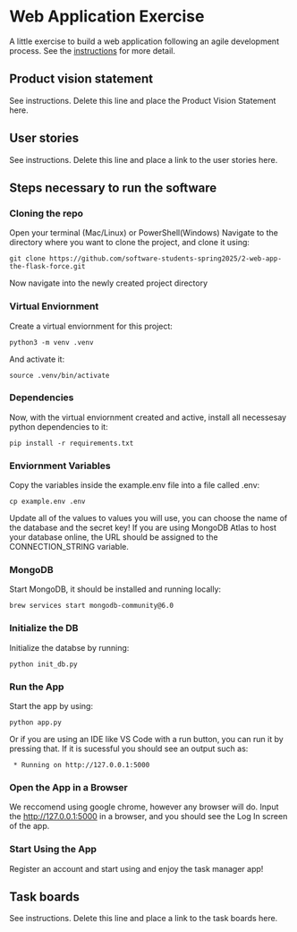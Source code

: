 # Web Application Exercise

A little exercise to build a web application following an agile development process. See the [instructions](instructions.md) for more detail.

## Product vision statement

See instructions. Delete this line and place the Product Vision Statement here.

## User stories

See instructions. Delete this line and place a link to the user stories here.

## Steps necessary to run the software

### Cloning the repo

Open your terminal (Mac/Linux) or PowerShell(Windows)
Navigate to the directory where you want to clone the project, and clone it using:

`git clone https://github.com/software-students-spring2025/2-web-app-the-flask-force.git`

Now navigate into the newly created project directory

### Virtual Enviornment

Create a virtual enviornment for this project:

`python3 -m venv .venv`

And activate it:

`source .venv/bin/activate`

### Dependencies

Now, with the virtual enviornment created and active, install all necessesay python dependencies to it:

`pip install -r requirements.txt`

### Enviornment Variables

Copy the variables inside the example.env file into a file called .env:

`cp example.env .env`

Update all of the values to values you will use, you can choose the name of the database and the secret key!
If you are using MongoDB Atlas to host your database online, the URL should be assigned to the CONNECTION_STRING variable.

### MongoDB

Start MongoDB, it should be installed and running locally:

`brew services start mongodb-community@6.0`

### Initialize the DB

Initialize the databse by running:

`python init_db.py`

### Run the App

Start the app by using:

`python app.py`

Or if you are using an IDE like VS Code with a run button, you can run it by pressing that.
If it is sucessful you should see an output such as:

` * Running on http://127.0.0.1:5000`

### Open the App in a Browser

We reccomend using google chrome, however any browser will do. Input the http://127.0.0.1:5000 in a browser, and you should see the Log In screen of the app. 

### Start Using the App

Register an account and start using and enjoy the task manager app!


## Task boards

See instructions. Delete this line and place a link to the task boards here.
